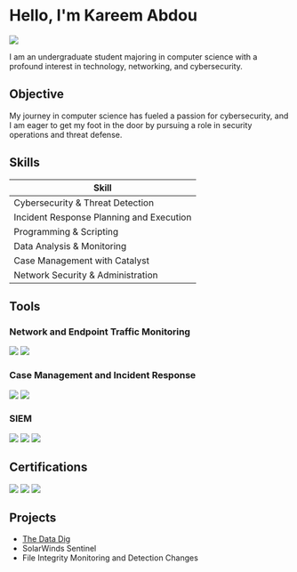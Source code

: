 # Hello, I'm Kareem Abdou
<a href="www.linkedin.com/in/kareem-abdou"><img src="https://img.shields.io/badge/-LinkedIn-0072b1?&style=for-the-badge&logo=linkedin&logoColor=white" /></a>

I am an undergraduate student majoring in computer science with a profound interest in technology, networking, and cybersecurity.

## Objective

My journey in computer science has fueled a passion for cybersecurity, and I am eager to get my foot in the door by pursuing a role in security operations and threat defense.

## Skills


| Skill                                                 
|-----------------------------------------------|
| Cybersecurity & Threat Detection| 
| Incident Response Planning and Execution | 
| Programming & Scripting | 
| Data Analysis & Monitoring | 
| Case Management with Catalyst | 
| Network Security & Administration |

## Tools

### Network and Endpoint Traffic Monitoring
<div>
    <img src="https://img.shields.io/badge/-Wireshark-1679A7?&style=for-the-badge&logo=Wireshark&logoColor=white" />
   <img src="https://img.shields.io/badge/-NGINX-009639?&style=for-the-badge&logo=nginx&logoColor=white" />



### Case Management and Incident Response
<div>
   <img src="https://img.shields.io/badge/-TheHive-FADA5E?&style=for-the-badge&logo=TheHive&logoColor=black" />
   <img src="https://img.shields.io/badge/-Catalyst-blue?&style=for-the-badge" />

    
    
</div>

### SIEM
<div>
    <img src="https://img.shields.io/badge/-Microsoft_Sentinel-0078D4?&style=for-the-badge&logo=Microsoft&logoColor=white" />
    <img src="https://img.shields.io/badge/-Splunk-000000?&style=for-the-badge&logo=Splunk&logoColor=white" />
   <img src="https://img.shields.io/badge/-Zeek-777BB4?&style=for-the-badge&logo=Zeek&logoColor=white" />
</div>
</div>

## Certifications
<div>
<img src="https://img.shields.io/badge/-Security%2B-FF0000?&style=for-the-badge&logo=CompTIA&logoColor=white" />
<img src="https://img.shields.io/badge/-Network%2B-007ACC?&style=for-the-badge&logo=CompTIA&logoColor=white" />
<img src="https://img.shields.io/badge/-CCST%20Cybersecurity-006FAD?&style=for-the-badge&logo=Cisco&logoColor=white" />


</div>

## Projects
- <a href ="https://github.com/kareemabdou03/The-Data-Dig"> The Data Dig </a>
- SolarWinds Sentinel
- File Integrity Monitoring and Detection Changes
